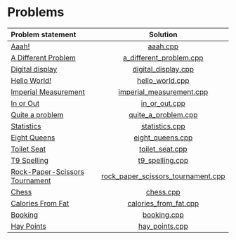 # Problems

|         Problem statement          |                Solution                |
|:-----------------------------------|:--------------------------------------:|
| [Aaah!][]                          | [aaah.cpp][]                           |
| [A Different Problem][]            | [a_different_problem.cpp][]            |
| [Digital display][]                | [digital_display.cpp][]                |
| [Hello World!][]                   | [hello_world.cpp][]                    |
| [Imperial Measurement][]           | [imperial_measurement.cpp][]           |
| [In or Out][]                      | [in_or_out.cpp][]                      |
| [Quite a problem][]                | [quite_a_problem.cpp][]                |
| [Statistics][]                     | [statistics.cpp][]                     |
| [Eight Queens][]                   | [eight_queens.cpp][]                   |
| [Toilet Seat][]                    | [toilet_seat.cpp][]                    |
| [T9 Spelling][]                    | [t9_spelling.cpp][]                    |
| [Rock-Paper-Scissors Tournament][] | [rock_paper_scissors_tournament.cpp][] |
| [Chess][]                          | [chess.cpp][]                          |
| [Calories From Fat][]              | [calories_from_fat.cpp][]              |
| [Booking][]                        | [booking.cpp][]                        |
| [Hay Points][]                     | [hay_points.cpp][]                     |

[Aaah!]:                          https://open.kattis.com/problems/aaah
[A Different Problem]:            https://open.kattis.com/problems/different
[Digital display]:                https://open.kattis.com/problems/display
[Hello World!]:                   https://open.kattis.com/problems/hello
[Imperial Measurement]:           https://open.kattis.com/problems/measurement
[In or Out]:                      https://open.kattis.com/problems/mandelbrot
[Quite a problem]:                https://open.kattis.com/problems/quiteaproblem
[Statistics]:                     https://open.kattis.com/problems/statistics
[Eight Queens]:                   https://open.kattis.com/problems/8queens
[Toilet Seat]:                    https://open.kattis.com/problems/toilet
[T9 Spelling]:                    https://open.kattis.com/problems/t9spelling
[Rock-Paper-Scissors Tournament]: https://open.kattis.com/problems/rockpaperscissors
[Chess]:                          https://open.kattis.com/problems/chess
[Calories From Fat]:              https://open.kattis.com/problems/calories
[Booking]:                        https://open.kattis.com/problems/booking
[Hay Points]:                     https://open.kattis.com/problems/haypoints

[aaah.cpp]:                           aaah.cpp
[a_different_problem.cpp]:            a_different_problem.cpp
[digital_display.cpp]:                digital_display.cpp
[hello_world.cpp]:                    hello_world.cpp
[imperial_measurement.cpp]:           imperial_measurement.cpp
[in_or_out.cpp]:                      in_or_out.cpp
[quite_a_problem.cpp]:                quite_a_problem.cpp
[statistics.cpp]:                     statistics.cpp
[eight_queens.cpp]:                   eight_queens.cpp
[toilet_seat.cpp]:                    toilet_seat.cpp
[t9_spelling.cpp]:                    t9_spelling.cpp
[rock_paper_scissors_tournament.cpp]: rock_paper_scissors_tournament.cpp
[chess.cpp]:                          chess.cpp
[calories_from_fat.cpp]:              calories_from_fat.cpp
[booking.cpp]:                        booking.cpp
[hay_points.cpp]:                     hay_points.cpp
